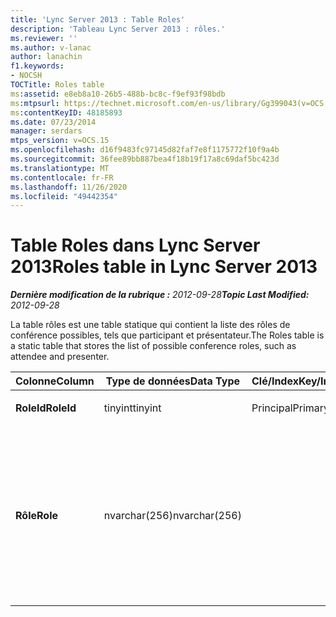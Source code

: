 ```yaml
---
title: 'Lync Server 2013 : Table Roles'
description: 'Tableau Lync Server 2013 : rôles.'
ms.reviewer: ''
ms.author: v-lanac
author: lanachin
f1.keywords:
- NOCSH
TOCTitle: Roles table
ms:assetid: e8eb8a10-26b5-488b-bc8c-f9ef93f98bdb
ms:mtpsurl: https://technet.microsoft.com/en-us/library/Gg399043(v=OCS.15)
ms:contentKeyID: 48185893
ms.date: 07/23/2014
manager: serdars
mtps_version: v=OCS.15
ms.openlocfilehash: d16f9483fc97145d82faf7e8f1175772f10f9a4b
ms.sourcegitcommit: 36fee89bb887bea4f18b19f17a8c69daf5bc423d
ms.translationtype: MT
ms.contentlocale: fr-FR
ms.lasthandoff: 11/26/2020
ms.locfileid: "49442354"
---
```

# <a name="roles-table-in-lync-server-2013"></a><span data-ttu-id="ea333-103">Table Roles dans Lync Server 2013</span><span class="sxs-lookup"><span data-stu-id="ea333-103">Roles table in Lync Server 2013</span></span>

<div data-xmlns="http://www.w3.org/1999/xhtml">

<div class="topic" data-xmlns="http://www.w3.org/1999/xhtml" data-msxsl="urn:schemas-microsoft-com:xslt" data-cs="https://msdn.microsoft.com/">

<div data-asp="https://msdn2.microsoft.com/asp">



</div>

<div id="mainSection">

<div id="mainBody"><span data-ttu-id="ea333-104">

<span> </span></span><span class="sxs-lookup"><span data-stu-id="ea333-104">

<span> </span></span></span>

<span data-ttu-id="ea333-105">_**Dernière modification de la rubrique :** 2012-09-28_</span><span class="sxs-lookup"><span data-stu-id="ea333-105">_**Topic Last Modified:** 2012-09-28_</span></span>

<span data-ttu-id="ea333-106">La table rôles est une table statique qui contient la liste des rôles de conférence possibles, tels que participant et présentateur.</span><span class="sxs-lookup"><span data-stu-id="ea333-106">The Roles table is a static table that stores the list of possible conference roles, such as attendee and presenter.</span></span>


<table>
<colgroup>
<col style="width: 25%" />
<col style="width: 25%" />
<col style="width: 25%" />
<col style="width: 25%" />
</colgroup>
<thead>
<tr class="header">
<th><span data-ttu-id="ea333-107">Colonne</span><span class="sxs-lookup"><span data-stu-id="ea333-107">Column</span></span></th>
<th><span data-ttu-id="ea333-108">Type de données</span><span class="sxs-lookup"><span data-stu-id="ea333-108">Data Type</span></span></th>
<th><span data-ttu-id="ea333-109">Clé/Index</span><span class="sxs-lookup"><span data-stu-id="ea333-109">Key/Index</span></span></th>
<th><span data-ttu-id="ea333-110">Détails</span><span class="sxs-lookup"><span data-stu-id="ea333-110">Details</span></span></th>
</tr>
</thead>
<tbody>
<tr class="odd">
<td><p><span data-ttu-id="ea333-111"><strong>RoleId</strong></span><span class="sxs-lookup"><span data-stu-id="ea333-111"><strong>RoleId</strong></span></span></p></td>
<td><p><span data-ttu-id="ea333-112">tinyint</span><span class="sxs-lookup"><span data-stu-id="ea333-112">tinyint</span></span></p></td>
<td><p><span data-ttu-id="ea333-113">Principal</span><span class="sxs-lookup"><span data-stu-id="ea333-113">Primary</span></span></p></td>
<td></td>
</tr>
<tr class="even">
<td><p><span data-ttu-id="ea333-114"><strong>Rôle</strong></span><span class="sxs-lookup"><span data-stu-id="ea333-114"><strong>Role</strong></span></span></p></td>
<td><p><span data-ttu-id="ea333-115">nvarchar(256)</span><span class="sxs-lookup"><span data-stu-id="ea333-115">nvarchar(256)</span></span></p></td>
<td></td>
<td><p><span data-ttu-id="ea333-116">Valeurs autorisées :</span><span class="sxs-lookup"><span data-stu-id="ea333-116">Allowed values:</span></span></p>
<ul>
<li><p><span data-ttu-id="ea333-117">0-Inconnu</span><span class="sxs-lookup"><span data-stu-id="ea333-117">0 - Unknown</span></span></p></li>
<li><p><span data-ttu-id="ea333-118">1-présentateur</span><span class="sxs-lookup"><span data-stu-id="ea333-118">1 - Presenter</span></span></p></li>
<li><p><span data-ttu-id="ea333-119">2 participants</span><span class="sxs-lookup"><span data-stu-id="ea333-119">2 - Attendee</span></span></p></li>
</ul></td>
</tr>
</tbody>
</table><span data-ttu-id="ea333-120">


</div>

<span> </span>

</div>

</div>

</span><span class="sxs-lookup"><span data-stu-id="ea333-120">


</div>

<span> </span>

</div>

</div>

</span></span></div>


